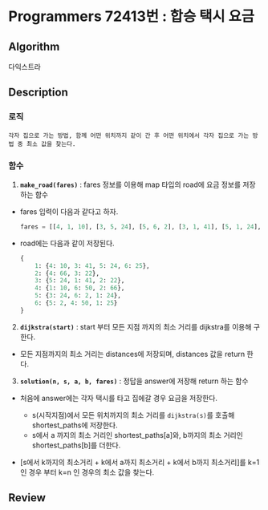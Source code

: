 # Programmers 72413번 : 합승 택시 요금

## Algorithm

다익스트라

## Description

### 로직

    각자 집으로 가는 방법, 함께 어떤 위치까지 같이 간 후 어떤 위치에서 각자 집으로 가는 방법 중 최소 값을 찾는다.

### 함수

1. **`make_road(fares)`** : fares 정보를 이용해 map 타입의 road에 요금 정보를 저장하는 함수

+ fares 입력이 다음과 같다고 하자.
    ```python
    fares = [[4, 1, 10], [3, 5, 24], [5, 6, 2], [3, 1, 41], [5, 1, 24], [4, 6, 50], [2, 4, 66], [2, 3, 22], [1, 6, 25]]
    ```

+ road에는 다음과 같이 저장된다.
    ```python
    {
        1: {4: 10, 3: 41, 5: 24, 6: 25}, 
        2: {4: 66, 3: 22}, 
        3: {5: 24, 1: 41, 2: 22}, 
        4: {1: 10, 6: 50, 2: 66}, 
        5: {3: 24, 6: 2, 1: 24}, 
        6: {5: 2, 4: 50, 1: 25}
    }
    ```
2. **`dijkstra(start)`** : start 부터 모든 지점 까지의 최소 거리를 dijkstra를 이용해 구한다.

+ 모든 지점까지의 최소 거리는 distances에 저장되며, distances 값을 return 한다.

3. **`solution(n, s, a, b, fares)`** : 정답을 answer에 저장해 return 하는 함수

+ 처음에 answer에는 각자 택시를 타고 집에갈 경우 요금을 저장한다.

    + s(시작지점)에서 모든 위치까지의 최소 거리를 `dijkstra(s)`를 호출해 shortest_paths에 저장한다.
    + s에서 a 까지의 최소 거리인 shortest_paths[a]와, b까지의 최소 거리인 shortest_paths[b]를 더한다.

+ [s에서 k까지의 최소거리 + k에서 a까지 최소거리 + k에서 b까지 최소거리]를 k=1인 경우 부터 k=n 인 경우의 최소 값을 찾는다.
## Review

